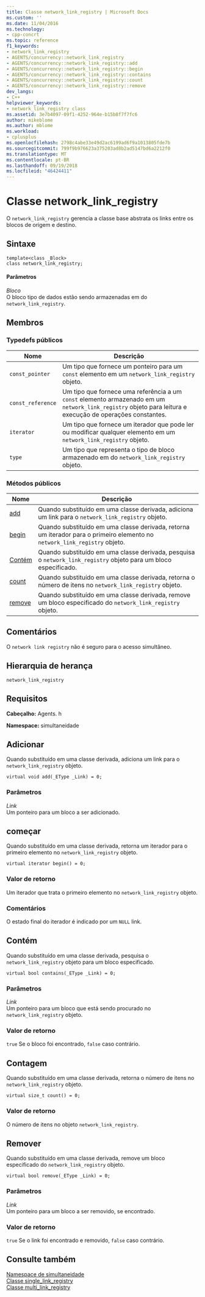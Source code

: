 ```yaml
---
title: Classe network_link_registry | Microsoft Docs
ms.custom: ''
ms.date: 11/04/2016
ms.technology:
- cpp-concrt
ms.topic: reference
f1_keywords:
- network_link_registry
- AGENTS/concurrency::network_link_registry
- AGENTS/concurrency::network_link_registry::add
- AGENTS/concurrency::network_link_registry::begin
- AGENTS/concurrency::network_link_registry::contains
- AGENTS/concurrency::network_link_registry::count
- AGENTS/concurrency::network_link_registry::remove
dev_langs:
- C++
helpviewer_keywords:
- network_link_registry class
ms.assetid: 3e7b4097-09f1-4252-964e-b15b8f7f7fc6
author: mikeblome
ms.author: mblome
ms.workload:
- cplusplus
ms.openlocfilehash: 2798c4abe33e49d2ac6199ad6f9a1013805fde7b
ms.sourcegitcommit: 799f9b976623a375203ad8b2ad5147bd6a2212f0
ms.translationtype: MT
ms.contentlocale: pt-BR
ms.lasthandoff: 09/19/2018
ms.locfileid: "46424411"
---
```

# <a name="networklinkregistry-class"></a>Classe network_link_registry

O `network_link_registry` gerencia a classe base abstrata os links entre os blocos de origem e destino.

## <a name="syntax"></a>Sintaxe

```
template<class _Block>
class network_link_registry;
```

#### <a name="parameters"></a>Parâmetros

*Bloco*<br/>
O bloco tipo de dados estão sendo armazenadas em do `network_link_registry`.

## <a name="members"></a>Membros

### <a name="public-typedefs"></a>Typedefs públicos

|Nome|Descrição|
|----------|-----------------|
|`const_pointer`|Um tipo que fornece um ponteiro para um `const` elemento em um `network_link_registry` objeto.|
|`const_reference`|Um tipo que fornece uma referência a um `const` elemento armazenado em um `network_link_registry` objeto para leitura e execução de operações constantes.|
|`iterator`|Um tipo que fornece um iterador que pode ler ou modificar qualquer elemento em um `network_link_registry` objeto.|
|`type`|Um tipo que representa o tipo de bloco armazenado em do `network_link_registry` objeto.|

### <a name="public-methods"></a>Métodos públicos

|Nome|Descrição|
|----------|-----------------|
|[add](#add)|Quando substituído em uma classe derivada, adiciona um link para o `network_link_registry` objeto.|
|[begin](#begin)|Quando substituído em uma classe derivada, retorna um iterador para o primeiro elemento no `network_link_registry` objeto.|
|[Contém](#contains)|Quando substituído em uma classe derivada, pesquisa o `network_link_registry` objeto para um bloco especificado.|
|[count](#count)|Quando substituído em uma classe derivada, retorna o número de itens no `network_link_registry` objeto.|
|[remove](#remove)|Quando substituído em uma classe derivada, remove um bloco especificado do `network_link_registry` objeto.|

## <a name="remarks"></a>Comentários

O `network link registry` não é seguro para o acesso simultâneo.

## <a name="inheritance-hierarchy"></a>Hierarquia de herança

`network_link_registry`

## <a name="requirements"></a>Requisitos

**Cabeçalho:** Agents. h

**Namespace:** simultaneidade

##  <a name="add"></a> Adicionar

Quando substituído em uma classe derivada, adiciona um link para o `network_link_registry` objeto.

```
virtual void add(_EType _Link) = 0;
```

### <a name="parameters"></a>Parâmetros

*Link*<br/>
Um ponteiro para um bloco a ser adicionado.

##  <a name="begin"></a> começar

Quando substituído em uma classe derivada, retorna um iterador para o primeiro elemento no `network_link_registry` objeto.

```
virtual iterator begin() = 0;
```

### <a name="return-value"></a>Valor de retorno

Um iterador que trata o primeiro elemento no `network_link_registry` objeto.

### <a name="remarks"></a>Comentários

O estado final do iterador é indicado por um `NULL` link.

##  <a name="contains"></a> Contém

Quando substituído em uma classe derivada, pesquisa o `network_link_registry` objeto para um bloco especificado.

```
virtual bool contains(_EType _Link) = 0;
```

### <a name="parameters"></a>Parâmetros

*Link*<br/>
Um ponteiro para um bloco que está sendo procurado no `network_link_registry` objeto.

### <a name="return-value"></a>Valor de retorno

`true` Se o bloco foi encontrado, `false` caso contrário.

##  <a name="count"></a> Contagem

Quando substituído em uma classe derivada, retorna o número de itens no `network_link_registry` objeto.

```
virtual size_t count() = 0;
```

### <a name="return-value"></a>Valor de retorno

O número de itens no objeto `network_link_registry`.

##  <a name="remove"></a> Remover

Quando substituído em uma classe derivada, remove um bloco especificado do `network_link_registry` objeto.

```
virtual bool remove(_EType _Link) = 0;
```

### <a name="parameters"></a>Parâmetros

*Link*<br/>
Um ponteiro para um bloco a ser removido, se encontrado.

### <a name="return-value"></a>Valor de retorno

`true` Se o link foi encontrado e removido, `false` caso contrário.

## <a name="see-also"></a>Consulte também

[Namespace de simultaneidade](concurrency-namespace.md)<br/>
[Classe single_link_registry](single-link-registry-class.md)<br/>
[Classe multi_link_registry](multi-link-registry-class.md)
